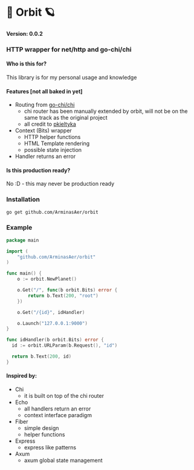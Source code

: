 # 💫 Orbit 🪐

#### Version: 0.0.2

### HTTP wrapper for net/http and go-chi/chi

#### Who is this for?

This library is for my personal usage and knowledge

#### Features [not all baked in yet]

- Routing from [go-chi/chi](https://github.com/go-chi/chi)
  - chi router has been manually extended by orbit, will not be on the same track as the original project
  - all credit to [pkieltyka](https://github.com/pkieltyka)
- Context (Bits) wrapper
  - HTTP helper functions
  - HTML Template rendering
  - possible state injection
- Handler returns an error

#### Is this production ready?

No :D - this may never be production ready

### Installation

```sh
go get github.com/ArminasAer/orbit
```

### Example

```go
package main

import (
	"github.com/ArminasAer/orbit"
)

func main() {
	o := orbit.NewPlanet()

	o.Get("/", func(b orbit.Bits) error {
		return b.Text(200, "root")
	})

	o.Get("/{id}", idHandler)

	o.Launch("127.0.0.1:9000")
}

func idHandler(b orbit.Bits) error {
  id := orbit.URLParam(b.Request(), "id")

  return b.Text(200, id)
}
```

#### Inspired by:

- Chi
  - it is built on top of the chi router
- Echo
  - all handlers return an error
  - context interface paradigm
- Fiber
  - simple design
  - helper functions
- Express
  - express like patterns
- Axum
  - axum global state management
